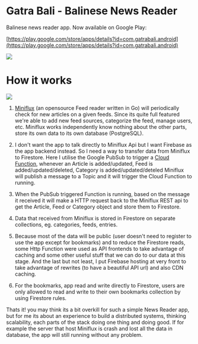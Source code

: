 # Gatra Bali - Balinese News Reader

Balinese news reader app. Now available on Google Play:

[https://play.google.com/store/apps/details?id=com.gatrabali.android](https://play.google.com/store/apps/details?id=com.gatrabali.android)

<img src="https://raw.githubusercontent.com/apps4bali/gatrabali-app/master/appstore/v1.0.0/Banner.png"/>


# How it works
<img src="https://raw.githubusercontent.com/apps4bali/gatrabali-app/master/howitworks.png"/>

1. [Miniflux](https://github.com/apps4bali/miniflux) (an opensource Feed reader written in Go) will periodically check for new articles on a given feeds. Since its quite full featured we're able to add new feed sources, categorize the feed, manage users, etc. Miniflux works independently know nothing about the other parts, store its own data to its own database (PostgreSQL).

1. I don't want the app to talk directly to Miniflux Api but I want Firebase as the app backend instead. So I need a way to transfer data from Miniflux to Firestore. Here I utilise the Google PubSub to trigger a [Cloud Function](https://github.com/apps4bali/gatrabali-functions), whenever an Article is added/updated, Feed is added/updated/deleted, Category is added/updated/deteled Miniflux will publish a message to a Topic and it will trigger the Cloud Function to running. 

1. When the PubSub triggered Function is running, based on the message it received it will make a HTTP request back to the Miniflux REST api to get the Article, Feed or Category object and store them to Firestore.

1. Data that received from Miniflux is stored in Firestore on separate collections, eg. categories, feeds, entries.

1. Because most of the data will be public (user doesn't need to register to use the app except for bookmarks) and to reduce the Firestore reads, some Http Function were used as API frontends to take advantage of caching and some other useful stuff that we can do to our data at this stage. And the last but not least, I put Firebase hosting at very front to take advantage of rewrites (to have a beautiful API url) and also CDN caching.

1. For the bookmarks, app read and write directly to Firestore, users are only allowed to read and write to their own bookmarks collection by using Firestore rules.

Thats it! you may think its a bit overkill for such a simple News Reader app, but for me its about an experience to build a distributed systems, thinking scalability, each parts of the stack doing one thing and doing good. If for example the server that host Miniflux is crash and lost all the data in database, the app will still running without any problem.
